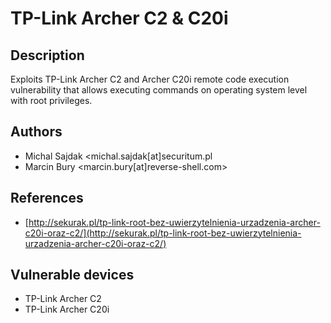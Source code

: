 # TP-Link Archer C2 & C20i

## Description
Exploits TP-Link Archer C2 and Archer C20i remote code execution vulnerability that allows executing commands on operating system level with root privileges.

## Authors
* Michal Sajdak <michal.sajdak[at]securitum.pl
* Marcin Bury <marcin.bury[at]reverse-shell.com>

## References
* [http://sekurak.pl/tp-link-root-bez-uwierzytelnienia-urzadzenia-archer-c20i-oraz-c2/](http://sekurak.pl/tp-link-root-bez-uwierzytelnienia-urzadzenia-archer-c20i-oraz-c2/)

## Vulnerable devices
* TP-Link Archer C2
* TP-Link Archer C20i
